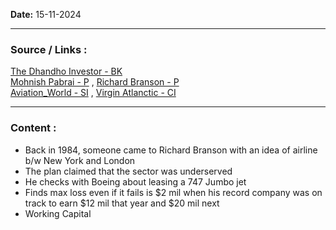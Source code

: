 
**Date:** 15-11-2024

---
### Source / Links : 
[The Dhandho Investor - BK](../Links/Sources/Books/The%20Dhandho%20Investor%20-%20BK.md)   
[Mohnish Pabrai - P](../Links/People/Mohnish%20Pabrai%20-%20P.md)   , [Richard Branson - P](../Links/People/Richard%20Branson%20-%20P.md)  
[Aviation_World - SI](../Links/Sectors_Industries/Aviation_World%20-%20SI.md)  , [Virgin Atlanctic - CI](../Links/Companies%20-%20Individual/Virgin%20Atlanctic%20-%20CI.md)  


---
### Content : 

* Back in 1984, someone came to Richard Branson with an idea of airline b/w New York and London 
* The plan claimed that the sector was underserved
* He checks with Boeing about leasing a 747 Jumbo jet
* Finds max loss even if it fails is $2 mil when his record company was on track to earn $12 mil that year and $20 mil next
* Working Capital 


